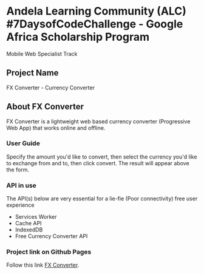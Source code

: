 
# Andela Learning Community (ALC) #7DaysofCodeChallenge - Google Africa Scholarship Program
Mobile Web Specialist Track

## Project Name
FX Converter - Currency Converter 

## About FX Converter
FX Converter is a lightweight web based currency converter (Progressive Web App) that works online and offline.

### User Guide
Specify the amount you'd like to convert, then select the currency you'd like to exchange from and to, then click convert.
The result will appear above the form.

### API in use
The API(s) below are very essential for a lie-fie (Poor connectivity) free user experience

- Services Worker
- Cache API
- IndexedDB
- Free Currency Converter API

### Project link on Github Pages

Follow this link [FX Converter](https://conquestwealthyman.github.io/FX-Converter).

